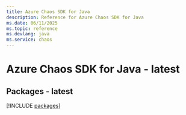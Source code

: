 ```yaml
---
title: Azure Chaos SDK for Java
description: Reference for Azure Chaos SDK for Java
ms.date: 06/11/2025
ms.topic: reference
ms.devlang: java
ms.service: chaos
---
```

# Azure Chaos SDK for Java - latest
## Packages - latest
[!INCLUDE [packages](chaos-index.md)]